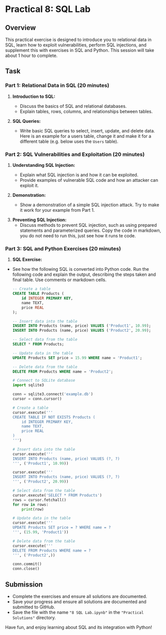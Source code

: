 # Practical 8: SQL Lab

## Overview

This practical exercise is designed to introduce you to relational data in SQL, learn how to exploit vulnerabilities, perform SQL injections, and supplement this with exercises in SQL and Python. This session will take about 1 hour to complete.

## Task

### Part 1: Relational Data in SQL (20 minutes)

1. **Introduction to SQL:**
   - Discuss the basics of SQL and relational databases.
   - Explain tables, rows, columns, and relationships between tables.

2. **SQL Queries:**
   - Write basic SQL queries to select, insert, update, and delete data. Here is an example for a users table, change it and make it for a different table (e.g. below uses the `Users` table).

<!-- - Example Queries:
    SELECT * FROM Users;
    INSERT INTO Users (username, password) VALUES ('user1', 'password1');
    UPDATE Users SET password = 'newpassword' WHERE username = 'user1';
    DELETE FROM Users WHERE username = 'user1';
    -->

### Part 2: SQL Vulnerabilities and Exploitation (20 minutes)

1. **Understanding SQL Injection:**
   - Explain what SQL injection is and how it can be exploited.
   - Provide examples of vulnerable SQL code and how an attacker can exploit it.

2. **Demonstration:**
   - Show a demonstration of a simple SQL injection attack. Try to make it work for your example from Part 1.

<!-- - Example:
    SELECT * FROM Users WHERE username = 'admin' OR 1=1



    
    -->

3. **Preventing SQL Injection:**
   - Discuss methods to prevent SQL injection, such as using prepared statements and parameterized queries. Copy the code in markdown, you do not need to run this, just see how it runs te code.

<!-- - Example:
    import sqlite3

    conn = sqlite3.connect('example.db')
    cursor = conn.cursor()
    cursor.execute("SELECT * FROM Users WHERE username = ? AND password = ?", (username, password))
    -->

### Part 3: SQL and Python Exercises (20 minutes)

1. **SQL Exercise:**
  - See how the following SQL is converted into Python code. Run the following code and explain the output, describing the steps taken and final table. Use comments or markdown cells.
     ```sql
     -- Create a table
     CREATE TABLE Products (
         id INTEGER PRIMARY KEY,
         name TEXT,
         price REAL
     );

     -- Insert data into the table
     INSERT INTO Products (name, price) VALUES ('Product1', 10.99);
     INSERT INTO Products (name, price) VALUES ('Product2', 20.99);

     -- Select data from the table
     SELECT * FROM Products;

     -- Update data in the table
     UPDATE Products SET price = 15.99 WHERE name = 'Product1';

     -- Delete data from the table
     DELETE FROM Products WHERE name = 'Product2';
     ```
   
     ```python
     # Connect to SQLite database
     import sqlite3

     conn = sqlite3.connect('example.db')
     cursor = conn.cursor()

     # Create a table
     cursor.execute('''
     CREATE TABLE IF NOT EXISTS Products (
         id INTEGER PRIMARY KEY,
         name TEXT,
         price REAL
     )
     ''')

     # Insert data into the table
     cursor.execute('''
     INSERT INTO Products (name, price) VALUES (?, ?)
     ''', ('Product1', 10.99))

     cursor.execute('''
     INSERT INTO Products (name, price) VALUES (?, ?)
     ''', ('Product2', 20.99))

     # Select data from the table
     cursor.execute('SELECT * FROM Products')
     rows = cursor.fetchall()
     for row in rows:
         print(row)

     # Update data in the table
     cursor.execute('''
     UPDATE Products SET price = ? WHERE name = ?
     ''', (15.99, 'Product1'))

     # Delete data from the table
     cursor.execute('''
     DELETE FROM Products WHERE name = ?
     ''', ('Product2',))

     conn.commit()
     conn.close()
     ```

## Submission

- Complete the exercises and ensure all solutions are documented.
- Save your progress and ensure all solutions are documented and submitted to GitHub.
- Save the file with the name `"8 SQL Lab.ipynb"` in the `"Practical Solutions"` directory.

Have fun, and enjoy learning about SQL and its integration with Python!
